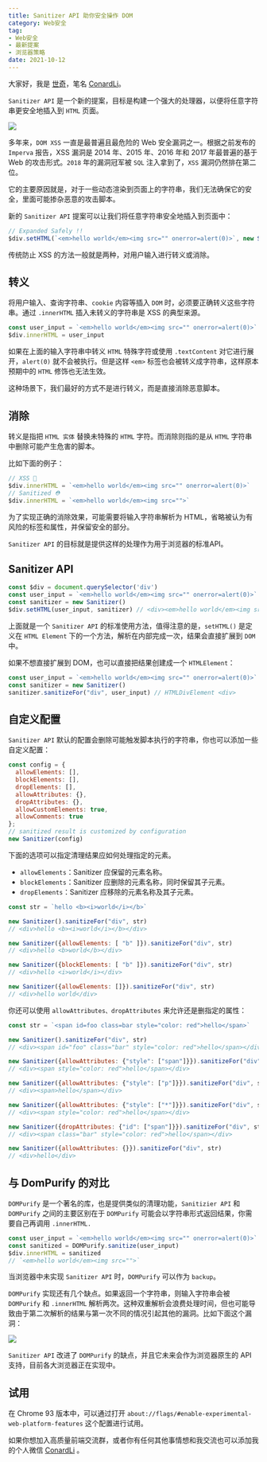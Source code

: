 ```yaml
---
title: Sanitizer API 助你安全操作 DOM
category: Web安全
tag: 
- Web安全
- 最新提案
- 浏览器策略
date: 2021-10-12
---
```


大家好，我是 [世奇](https://mp.weixin.qq.com/s?__biz=Mzk0MDMwMzQyOA==&mid=2247493407&idx=1&sn=41b8782a3bdc75b211206b06e1929a58&chksm=c2e11234f5969b22a0d7fd50ec32be9df13e2caeef186b30b5d653836b0725def8ccd58a56cf#rd)，笔名 [ConardLi](https://mp.weixin.qq.com/s?__biz=Mzk0MDMwMzQyOA==&mid=2247493407&idx=1&sn=41b8782a3bdc75b211206b06e1929a58&chksm=c2e11234f5969b22a0d7fd50ec32be9df13e2caeef186b30b5d653836b0725def8ccd58a56cf#rd)。


`Sanitizer API` 是一个新的提案，目标是构建一个强大的处理器，以便将任意字符串更安全地插入到 `HTML` 页面。

![](https://p3-juejin.byteimg.com/tos-cn-i-k3u1fbpfcp/b5ed8eb685dc4675842b9ee0498c0b8d~tplv-k3u1fbpfcp-zoom-1.image)

多年来，`DOM XSS` 一直是最普遍且最危险的 Web 安全漏洞之一。根据之前发布的 `Imperva` 报告，XSS 漏洞是 2014 年、2015 年、2016 年和 2017 年最普遍的基于 Web 的攻击形式。`2018` 年的漏洞冠军被 `SQL` 注入拿到了，`XSS` 漏洞仍然排在第二位。

它的主要原因就是，对于一些动态渲染到页面上的字符串，我们无法确保它的安全，里面可能掺杂恶意的攻击脚本。


新的 `Sanitizer API` 提案可以让我们将任意字符串安全地插入到页面中：

```js
// Expanded Safely !!
$div.setHTML(`<em>hello world</em><img src="" onerror=alert(0)>`, new Sanitizer())
```

传统防止 XSS 的方法一般就是两种，对用户输入进行转义或消除。

## 转义

将用户输入、查询字符串、`cookie` 内容等插入 `DOM` 时，必须要正确转义这些字符串。通过 `.innerHTML` 插入未转义的字符串是 XSS 的典型来源。

```js
const user_input = `<em>hello world</em><img src="" onerror=alert(0)>`
$div.innerHTML = user_input
```

如果在上面的输入字符串中转义 `HTML` 特殊字符或使用 `.textContent` 对它进行展开，`alert(0)` 就不会被执行。但是这样 `<em>` 标签也会被转义成字符串，这样原本预期中的 `HTML` 修饰也无法生效。

这种场景下，我们最好的方式不是进行转义，而是直接消除恶意脚本。

## 消除

转义是指把 `HTML 实体` 替换未特殊的 `HTML` 字符。而消除则指的是从 `HTML` 字符串中删除可能产生危害的脚本。

比如下面的例子：

```js
// XSS 🧨
$div.innerHTML = `<em>hello world</em><img src="" onerror=alert(0)>`
// Sanitized ⛑
$div.innerHTML = `<em>hello world</em><img src="">`
```

为了实现正确的消除效果，可能需要将输入字符串解析为 HTML，省略被认为有风险的标签和属性，并保留安全的部分。
  

`Sanitizer API` 的目标就是提供这样的处理作为用于浏览器的标准API。
  
  
## Sanitizer API

```js
const $div = document.querySelector('div')
const user_input = `<em>hello world</em><img src="" onerror=alert(0)>`
const sanitizer = new Sanitizer()
$div.setHTML(user_input, sanitizer) // <div><em>hello world</em><img src=""></div>
```

上面就是一个 `Sanitizer API` 的标准使用方法，值得注意的是，`setHTML()` 是定义在 `HTML Element` 下的一个方法，解析在内部完成一次，结果会直接扩展到 `DOM` 中。

如果不想直接扩展到 DOM，也可以直接把结果创建成一个 `HTMLElement`：

```js
const user_input = `<em>hello world</em><img src="" onerror=alert(0)>`
const sanitizer = new Sanitizer()
sanitizer.sanitizeFor("div", user_input) // HTMLDivElement <div>
```


## 自定义配置

`Sanitizer API` 默认的配置会删除可能触发脚本执行的字符串，你也可以添加一些自定义配置：


```js
const config = {
  allowElements: [],
  blockElements: [],
  dropElements: [],
  allowAttributes: {},
  dropAttributes: {},
  allowCustomElements: true,
  allowComments: true
};
// sanitized result is customized by configuration
new Sanitizer(config)
```

下面的选项可以指定清理结果应如何处理指定的元素。

- `allowElements`：Sanitizer 应保留的元素名称。
- `blockElements`：Sanitizer 应删除的元素名称，同时保留其子元素。
- `dropElements`：Sanitizer 应移除的元素名称及其子元素。

```js
const str = `hello <b><i>world</i></b>`

new Sanitizer().sanitizeFor("div", str)
// <div>hello <b><i>world</i></b></div>

new Sanitizer({allowElements: [ "b" ]}).sanitizeFor("div", str)
// <div>hello <b>world</b></div>

new Sanitizer({blockElements: [ "b" ]}).sanitizeFor("div", str)
// <div>hello <i>world</i></div>

new Sanitizer({allowElements: []}).sanitizeFor("div", str)
// <div>hello world</div>
```



你还可以使用 `allowAttributes、dropAttributes` 来允许还是删指定的属性：

```js
const str = `<span id=foo class=bar style="color: red">hello</span>`

new Sanitizer().sanitizeFor("div", str)
// <div><span id="foo" class="bar" style="color: red">hello</span></div>

new Sanitizer({allowAttributes: {"style": ["span"]}}).sanitizeFor("div", str)
// <div><span style="color: red">hello</span></div>

new Sanitizer({allowAttributes: {"style": ["p"]}}).sanitizeFor("div", str)
// <div><span>hello</span></div>

new Sanitizer({allowAttributes: {"style": ["*"]}}).sanitizeFor("div", str)
// <div><span style="color: red">hello</span></div>

new Sanitizer({dropAttributes: {"id": ["span"]}}).sanitizeFor("div", str)
// <div><span class="bar" style="color: red">hello</span></div>

new Sanitizer({allowAttributes: {}}).sanitizeFor("div", str)
// <div>hello</div>
```
  
  
## 与 DomPurify 的对比

`DOMPurify` 是一个著名的库，也是提供类似的清理功能，`Sanitizier API` 和 `DOMPurify` 之间的主要区别在于 `DOMPurify` 可能会以字符串形式返回结果，你需要自己再调用 `.innerHTML.`

```js
const user_input = `<em>hello world</em><img src="" onerror=alert(0)>`
const sanitized = DOMPurify.sanitize(user_input)
$div.innerHTML = sanitized
// `<em>hello world</em><img src="">`
```


当浏览器中未实现 `Sanitizer API` 时，`DOMPurify` 可以作为 `backup`。


`DOMPurify` 实现还有几个缺点。如果返回一个字符串，则输入字符串会被 `DOMPurify` 和 `.innerHTML` 解析两次。这种双重解析会浪费处理时间，但也可能导致由于第二次解析的结果与第一次不同的情况引起其他的漏洞。比如下面这个漏洞：

![](https://p3-juejin.byteimg.com/tos-cn-i-k3u1fbpfcp/a9229cc79ec74d66994b3839f4a30873~tplv-k3u1fbpfcp-zoom-1.image)


`Sanitizer API` 改进了 `DOMPurify` 的缺点，并且它未来会作为浏览器原生的 API 支持，目前各大浏览器正在实现中。

## 试用

在 Chrome 93 版本中，可以通过打开 `about://flags/#enable-experimental-web-platform-features` 这个配置进行试用。



如果你想加入高质量前端交流群，或者你有任何其他事情想和我交流也可以添加我的个人微信 [ConardLi](https://mp.weixin.qq.com/s?__biz=Mzk0MDMwMzQyOA==&mid=2247493407&idx=1&sn=41b8782a3bdc75b211206b06e1929a58&chksm=c2e11234f5969b22a0d7fd50ec32be9df13e2caeef186b30b5d653836b0725def8ccd58a56cf#rd) 。
